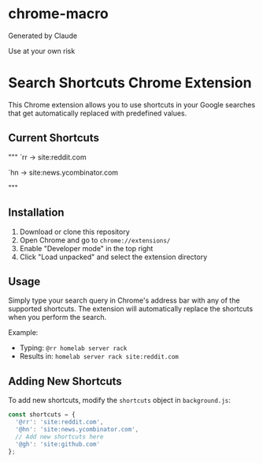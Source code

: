 # chrome-macro

Generated by Claude

Use at your own risk

# Search Shortcuts Chrome Extension

This Chrome extension allows you to use shortcuts in your Google searches that get automatically replaced with predefined values.

## Current Shortcuts
"""
`rr -> site:reddit.com

`hn -> site:news.ycombinator.com

"""

## Installation
1. Download or clone this repository
2. Open Chrome and go to `chrome://extensions/`
3. Enable "Developer mode" in the top right
4. Click "Load unpacked" and select the extension directory

## Usage
Simply type your search query in Chrome's address bar with any of the supported shortcuts. The extension will automatically replace the shortcuts when you perform the search.

Example:
- Typing: `@rr homelab server rack`
- Results in: `homelab server rack site:reddit.com`

## Adding New Shortcuts
To add new shortcuts, modify the `shortcuts` object in `background.js`:

```javascript
const shortcuts = {
  '@rr': 'site:reddit.com',
  '@hn': 'site:news.ycombinator.com',
  // Add new shortcuts here
  '@gh': 'site:github.com'
};
```
